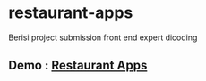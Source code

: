 # restaurant-apps
Berisi project submission front end expert dicoding
## Demo : [Restaurant Apps](https://restaurantapps.netlify.app/)
